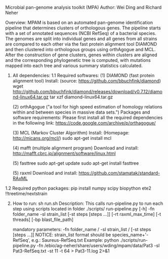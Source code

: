 Microbial pan-genome analysis toolkit (MPA)
Author: Wei Ding and Richard Neher

Overview:
MPAM is based on an automated pan-genome identification pipeline that determines clusters of orthologous genes. The pipeline starts with a set of annotated sequences (NCBI RefSeq) of a bacterial species.
The genomes are split into individual genes and all genes from all strains are compared to each other via the fast protein alignment tool DIAMOND and then clustered into orthologous groups using orthAgogue and MCL. After the construction of gene clusters, genes within clusters are aligned and the corresponding phylogenetic tree is computed, with mutations mapped into each tree and various summary statistics calculated.

1. All dependencies:
1.1 Required softwares:
	(1) DIAMOND (fast protein alignment tool)
	Install: (source: https://github.com/bbuchfink/diamond)
	wget http://github.com/bbuchfink/diamond/releases/download/v0.7.12/diamond-linux64.tar.gz
	tar xzf diamond-linux64.tar.gz

	(2) orthAgogue
	("a tool for high speed estimation of homology relations within and between species in massive data sets.")
	Packages and software requirements:
	Please first install all the required dependencies in the following link:
	https://code.google.com/archive/p/orthagogue/ 

	(3) MCL (Markov Cluster Algorithm)
	Install: (Homepage: http://micans.org/mcl/)
	sudo apt-get install mcl

	(4) mafft (multiple alignment program)
	Download and install:
	http://mafft.cbrc.jp/alignment/software/linux.html

	(5) fasttree
	sudo apt-get update
	sudo apt-get install fasttree

	(5) raxml
	Download and install:
	https://github.com/stamatak/standard-RAxML

1.2 Required python packages:
	pip install numpy scipy biopython ete2
	!!treetime/nextstrain

2. How to run:
	sh run.sh
	Description:
	This calls run-pipeline.py to run each step using scripts located in folder ./scripts/
	run-pipeline.py [-h] -fn folder_name -sl strain_list
                       [-st steps [steps ...]] [-rt raxml_max_time]
                       [-t threads] [-bp blast_file_path]

    mandatory parameters: -fn folder_name / -sl strain_list / [-st steps [steps ...]]
    NOTICE: strain_list format should be species_name+'-RefSeq', e.g.: Saureus-RefSeq.txt
	Example: python ./scripts/run-pipeline.py  -fn /ebio/ag-neher/share/users/wding/mpam/data/Pat3 -sl Pat3-RefSeq.txt -st 11 -t 64 > Pat3-11.log 2>&1

